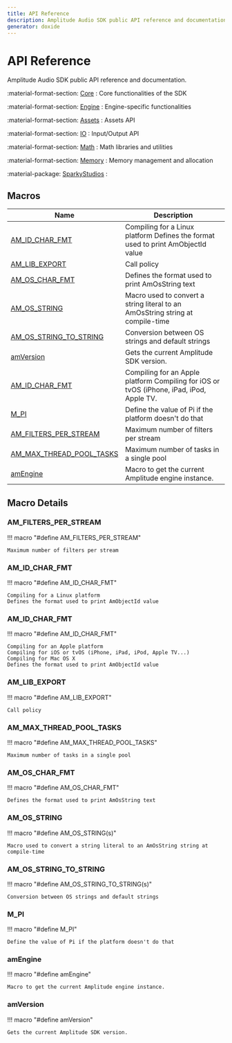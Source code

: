 ```yaml
---
title: API Reference
description: Amplitude Audio SDK public API reference and documentation.
generator: doxide
---
```



# API Reference

Amplitude Audio SDK public API reference and documentation.

:material-format-section: [Core](core/index.md)
:   Core functionalities of the SDK

:material-format-section: [Engine](engine/index.md)
:   Engine-specific functionalities

:material-format-section: [Assets](assets/index.md)
:   Assets API

:material-format-section: [IO](io/index.md)
:   Input/Output API

:material-format-section: [Math](math/index.md)
:   Math libraries and utilities

:material-format-section: [Memory](memory/index.md)
:   Memory management and allocation

:material-package: [SparkyStudios](SparkyStudios/index.md)
:   

## Macros

| Name | Description |
| ---- | ----------- |
| [AM_ID_CHAR_FMT](#AM_ID_CHAR_FMT) | Compiling for a Linux platform Defines the format used to print AmObjectId value  |
| [AM_LIB_EXPORT](#AM_LIB_EXPORT) | Call policy  |
| [AM_OS_CHAR_FMT](#AM_OS_CHAR_FMT) | Defines the format used to print AmOsString text  |
| [AM_OS_STRING](#AM_OS_STRING) | Macro used to convert a string literal to an AmOsString string at compile-time  |
| [AM_OS_STRING_TO_STRING](#AM_OS_STRING_TO_STRING) | Conversion between OS strings and default strings  |
| [amVersion](#amVersion) | Gets the current Amplitude SDK version.  |
| [AM_ID_CHAR_FMT](#AM_ID_CHAR_FMT) | Compiling for an Apple platform Compiling for iOS or tvOS (iPhone, iPad, iPod, Apple TV. |
| [M_PI](#M_PI) | Define the value of Pi if the platform doesn't do that  |
| [AM_FILTERS_PER_STREAM](#AM_FILTERS_PER_STREAM) | Maximum number of filters per stream  |
| [AM_MAX_THREAD_POOL_TASKS](#AM_MAX_THREAD_POOL_TASKS) | Maximum number of tasks in a single pool  |
| [amEngine](#amEngine) | Macro to get the current Amplitude engine instance.  |

## Macro Details

### AM_FILTERS_PER_STREAM<a name="AM_FILTERS_PER_STREAM"></a>

!!! macro "#define AM_FILTERS_PER_STREAM"

    Maximum number of filters per stream
    

### AM_ID_CHAR_FMT<a name="AM_ID_CHAR_FMT"></a>

!!! macro "#define AM_ID_CHAR_FMT"

    Compiling for a Linux platform
    Defines the format used to print AmObjectId value
    

### AM_ID_CHAR_FMT<a name="AM_ID_CHAR_FMT"></a>

!!! macro "#define AM_ID_CHAR_FMT"

    Compiling for an Apple platform
    Compiling for iOS or tvOS (iPhone, iPad, iPod, Apple TV...)
    Compiling for Mac OS X
    Defines the format used to print AmObjectId value
    

### AM_LIB_EXPORT<a name="AM_LIB_EXPORT"></a>

!!! macro "#define AM_LIB_EXPORT"

    Call policy
    

### AM_MAX_THREAD_POOL_TASKS<a name="AM_MAX_THREAD_POOL_TASKS"></a>

!!! macro "#define AM_MAX_THREAD_POOL_TASKS"

    Maximum number of tasks in a single pool
    

### AM_OS_CHAR_FMT<a name="AM_OS_CHAR_FMT"></a>

!!! macro "#define AM_OS_CHAR_FMT"

    Defines the format used to print AmOsString text
    

### AM_OS_STRING<a name="AM_OS_STRING"></a>

!!! macro "#define AM_OS_STRING(s)"

    Macro used to convert a string literal to an AmOsString string at compile-time
    

### AM_OS_STRING_TO_STRING<a name="AM_OS_STRING_TO_STRING"></a>

!!! macro "#define AM_OS_STRING_TO_STRING(s)"

    Conversion between OS strings and default strings
    

### M_PI<a name="M_PI"></a>

!!! macro "#define M_PI"

    Define the value of Pi if the platform doesn't do that
    

### amEngine<a name="amEngine"></a>

!!! macro "#define amEngine"

    
    Macro to get the current Amplitude engine instance.
     
    
    
    

### amVersion<a name="amVersion"></a>

!!! macro "#define amVersion"

    
    Gets the current Amplitude SDK version.
     
    
    
    

